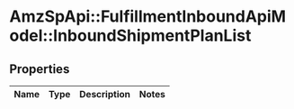 # AmzSpApi::FulfillmentInboundApiModel::InboundShipmentPlanList

## Properties
Name | Type | Description | Notes
------------ | ------------- | ------------- | -------------


